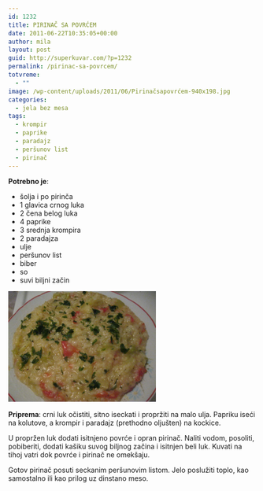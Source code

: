 ```yaml
---
id: 1232
title: PIRINAČ SA POVRĆEM
date: 2011-06-22T10:35:05+00:00
author: mila
layout: post
guid: http://superkuvar.com/?p=1232
permalink: /pirinac-sa-povrcem/
totvreme:
  - ""
image: /wp-content/uploads/2011/06/Pirinačsapovrćem-940x198.jpg
categories:
  - jela bez mesa
tags:
  - krompir
  - paprike
  - paradajz
  - peršunov list
  - pirinač
---
```

**Potrebno je**:

  * šolja i po pirinča
  * 1 glavica crnog luka
  * 2 čena belog luka
  * 4 paprike
  * 3 srednja krompira
  * 2 paradajza
  * ulje
  * peršunov list
  * biber
  * so
  * suvi biljni začin

<img class="alignnone size-medium wp-image-3583" title="Pirinačsapovrćem" src="/wp-content/uploads/2011/06/Pirinačsapovrćem-1024x768.jpg" alt="" width="300" height="225" /> 

**Priprema**: crni luk očistiti, sitno iseckati i propržiti na malo ulja. Papriku iseći na kolutove, a krompir i paradajz (prethodno oljušten) na kockice.

U propržen luk dodati isitnjeno povrće i opran pirinač. Naliti vodom, posoliti, pobiberiti, dodati kašiku suvog biljnog začina i isitnjen beli luk. Kuvati na tihoj vatri dok povrće i pirinač ne omekšaju.

Gotov pirinač posuti seckanim peršunovim listom. Jelo poslužiti toplo, kao samostalno ili kao prilog uz dinstano meso.
